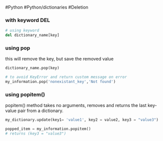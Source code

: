 #Python #Python/dictionaries #Deletion
### with keyword DEL

```python
# using keyword
del dictionary_name[key]
```

### using pop

this will remove the key, but save the removed value

```python
dictionary_name.pop(key)

# to avoid KeyError and return custom message on error
my_information.pop('nonexistant_key','Not found')

```
### using popitem()

popitem() method takes no arguments, removes and returns the last key-value pair from a dictionary.

```python
my_dictionary.update(key1= 'value1', key2 = value2, key3 = "value3")

popped_item = my_information.popitem()
# returns (key3 = "value3")
```
